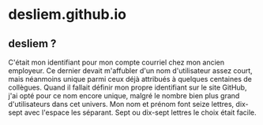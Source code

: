 # desliem.github.io

## desliem ?

C'était mon identifiant pour mon compte courriel chez mon ancien employeur. Ce dernier devait m'affubler d'un nom d'utilisateur assez court, mais néanmoins unique parmi ceux déjà attribués à quelques centaines de collègues. Quand il fallait définir mon propre identifiant sur le site GitHub, j'ai opté pour ce nom encore unique, malgré le nombre bien plus grand d'utilisateurs dans cet univers. Mon nom et prénom font seize lettres, dix-sept avec l'espace les séparant. Sept ou dix-sept lettres le choix était facile.

